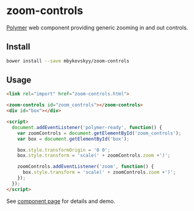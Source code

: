 # zoom-controls
[Polymer][polymer] web component providing generic zooming in and out controls.

## Install

```bash
bower install --save mbykovskyy/zoom-controls
```

## Usage

```html
<link rel="import" href="zoom-controls.html">

<zoom-controls id="zoom_controls"></zoom-controls>
<div id="box"></div>

<script>
  document.addEventListener('polymer-ready', function() {
    var zoomControls = document.getElementById('zoom_controls');
    var box = document.getElementById('box');

    box.style.transformOrigin = '0 0';
    box.style.transform = 'scale(' + zoomControls.zoom +')';

    zoomControls.addEventListener('zoom', function() {
      box.style.transform = 'scale(' + zoomControls.zoom +')';
    });
  });
</script>
```

See [component page][zoom-controls] for details and demo.

[polymer]: http://polymer-project.org "Polymer"
[zoom-controls]: http://mbykovskyy.github.io/zoom-controls "Component Page"
